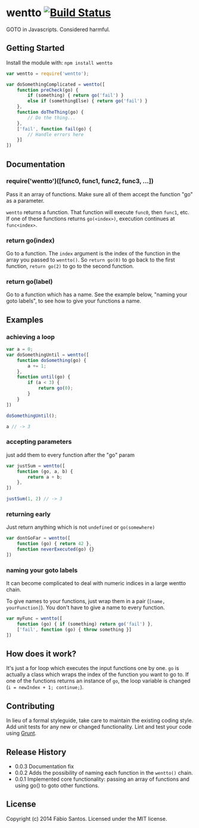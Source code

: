 # wentto [![Build Status](https://secure.travis-ci.org/fabiosantoscode/wentto.png?branch=master)](http://travis-ci.org/fabiosantoscode/wentto)

GOTO in Javascripts. Considered harmful.

## Getting Started
Install the module with: `npm install wentto`

```javascript
var wentto = require('wentto');

var doSomethingComplicated = wentto([
    function preCheck(go) {
        if (something) { return go('fail') }
        else if (somethingElse) { return go('fail') }
    },
    function doTheThing(go) {
        // Do the thing...
    },
    ['fail', function fail(go) {
        // Handle errors here
    }]
])
```

## Documentation

### require('wentto')([func0, func1, func2, func3, ...])
Pass it an array of functions. Make sure all of them accept the function "go" as a parameter.

`wentto` returns a function. That function will execute `func0`, then `func1`, etc. If one of these functions returns `go(<index>)`, execution continues at `func<index>`.

### return go(index)
Go to a function. The `index` argument is the index of the function in the array you passed to `wentto()`. So `return go(0)` to go back to the first function, `return go(2)` to go to the second function.

### return go(label)
Go to a function which has a name. See the example below, "naming your goto labels", to see how to give your functions a name.

## Examples
### achieving a loop
```javascript
var a = 0;
var doSomethingUntil = wentto([
    function doSomething(go) {
        a += 1;
    },
    function until(go) {
        if (a < 3) {
            return go(0);
        }
    }
])

doSomethingUntil();

a // -> 3
```

### accepting parameters
just add them to every function after the "go" param

```javascript
var justSum = wentto([
    function (go, a, b) {
        return a + b;
    },
])

justSum(1, 2) // -> 3
```

### returning early
Just return anything which is not `undefined` or `go(somewhere)`

```javascript
var dontGoFar = wentto([
    function (go) { return 42 },
    function neverExecuted(go) {}
])
```

### naming your goto labels
It can become complicated to deal with numeric indices in a large wentto chain. 

To give names to your functions, just wrap them in a pair (`[name, yourFunction]`). You don't have to give a name to every function.

```javascript
var myFunc = wentto([
    function (go) { if (something) return go('fail') },
    ['fail', function (go) { throw something }]
])
```


## How does it work?
It's just a for loop which executes the input functions one by one. `go` is actually a class which wraps the index of the function you want to go to. If one of the functions returns an instance of `go`, the loop variable is changed (`i = newIndex + 1; continue;`).

## Contributing
In lieu of a formal styleguide, take care to maintain the existing coding style. Add unit tests for any new or changed functionality. Lint and test your code using [Grunt](http://gruntjs.com/).

## Release History

 - 0.0.3 Documentation fix
 - 0.0.2 Adds the possibility of naming each function in the `wentto()` chain.
 - 0.0.1 Implemented core functionality: passing an array of functions and using go() to goto other functions.

## License
Copyright (c) 2014 Fábio Santos. Licensed under the MIT license.
